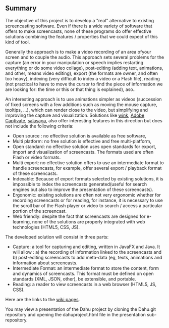 ## Summary ##

The objective of this project is to develop a "real" alternative to existing screencasting software. Even if there is a wide variety of software that offers to make screencasts, none of these programs do offer effective solutions combining the features / properties that we could expect of this kind of tool. 

Generally the approach is to make a video recording of an area of ​​your screen and to couple the audio. This approach sets several problems for the capture (an error in your manipulation or speech implies restarting everything or do some video collage), post-editing (adding text, animations, and other, means video editing), export (the formats are owner, and often too heavy), indexing (very difficult to index a video or a Flash file), reading (not practical to have to move the cursor to find the piece of information we are looking for: the time or this or that thing is explained), aso..

An interesting approach is to use animations simpler as videos  (succession of fixed screens with a few additions such as moving the mouse capture, tooltips, ...), which can render close to the video, but simplifying and improving the capture and visualization. Solutions like [wink](http://www.debugmode.com/wink/), [Adobe Captivate](http://www.adobe.com/uk/products/captivate.html), [salasaga](http://sourceforge.net/projects/salasaga/), also offer interesting features in this direction but does not include the following criteria:

* Open source : no effective solution is available as free software,
* Multi platform: no free solution is effective and free multi-platform,
* Open standard: no effective solution uses open standards for export, import and visualization of screencasts. The formats used are often Flash or video formats.
* Multi export: no effective solution offers to use an intermediate format to handle screencasts, for example, offer several export / playback format of these screencasts.
* Indexable: Because of export formats selected by existing solutions, it is impossible to index the screencasts generated(useful for search engines but also to improve the presentation of these screencasts).
* Ergonomic: existing solutions are often not very ergonomic whether for recording screencasts or for reading, for instance, it is necessary to use the scroll bar of the Flash player or video to search / access a particular portion of the screencast.
* Web friendly: despite the fact that screencasts are designed for e-learning, none of the solutions are properly integrated with web technologies (HTML5, CSS, JS).

The developed solution will consist in three parts:
* Capture: a tool for capturing and editing, written in JavaFX and Java. It will allow : a) the recording of information linked to the screencasts and b) post-editing screencasts to add meta-data (eg, texts, animations and information about screencasts.
* Intermediate Format: an intermediate format to store the content, form and dynamics of screencasts. This format must be defined on open standards (XML, JSON, other), be extensible, and portable.
* Reading: a reader to view screencasts in a web browser (HTML5, JS, CSS).

Here are the links to the [wiki pages](https://github.com/dahuapp/Dahu/wiki/_pages).

You may view a presentation of the Dahu project by cloning the Dahu.git repository
and opening the dahuproject.html file in the presentation sub-repository.
